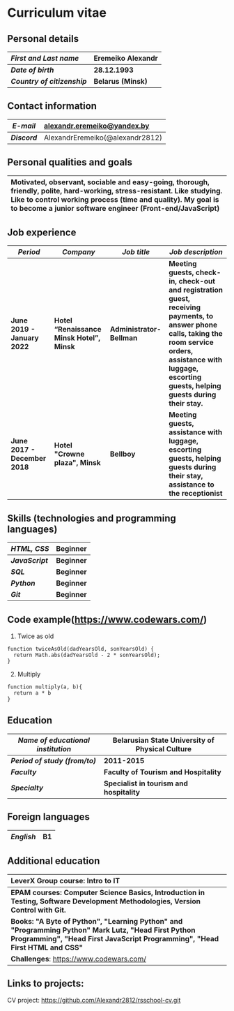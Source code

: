 # Curriculum vitae
## Personal details
|***First and Last name***|	Eremeiko Alexandr|
|:---|:---|
|***Date of birth***|**28.12.1993**|
|***Country of citizenship***|**Belarus (Minsk)**| 

## Contact information
|***E-mail*** |<alexandr.eremeiko@yandex.by>|
|---|:---|
|***Discord***|AlexandrEremeiko(@alexandr2812)|

## Personal qualities and goals
|**Motivated, observant, sociable and easy-going, thorough, friendly, polite, hard-working, stress-resistant. Like studying. Like to control working process (time and quality). My goal is to become a junior software engineer (Front-end/JavaScript)**|
|:---|

## Job experience
|***Period***|***Company***|***Job title***|***Job description***|
|---|---|---|---|
|**June 2019 - January 2022**|**Hotel “Renaissance Minsk Hotel”, Minsk**|**Administrator-Bellman**|**Meeting guests, check-in, check-out and registration guest, receiving payments, to answer phone calls, taking the room service orders, assistance with luggage, escorting guests, helping guests during their stay.**|
|**June 2017 - December 2018**|**Hotel "Crowne plaza", Minsk**|**Bellboy**|**Meeting guests, assistance with luggage, escorting guests, helping guests during their stay, assistance to the receptionist**|


## Skills (technologies and programming languages)
|***HTML, CSS***|**Beginner**|
|---|---|
|***JavaScript***|**Beginner**|
|***SQL***|**Beginner**|
|***Python***|**Beginner**|
|***Git***|**Beginner**|

## Code example(<https://www.codewars.com/>)
1. Twice as old
```
function twiceAsOld(dadYearsOld, sonYearsOld) {
  return Math.abs(dadYearsOld - 2 * sonYearsOld);
}
```
2. Multiply
```
function multiply(a, b){
  return a * b
}
```

## Education
|***Name of educational institution***|**Belarusian State University of Physical Culture**|
|---|---|
|***Period of study (from/to)***|**2011-2015**|
|***Faculty***|**Faculty of Tourism and Hospitality**|
|***Specialty***|**Specialist in tourism and hospitality**|
## Foreign languages
|***English***|**B1**|
|---|---|


## Additional education
|**LeverX Group course: Intro to IT**|
|:---|
|**EPAM courses: Computer Science Basics, Introduction in Testing, Software Development Methodologies, Version Control with Git.**|
|**Books: "A Byte of Python", "Learning Python" and "Programming Python" Mark Lutz, "Head First Python Programming", "Head First JavaScript Programming", "Head First HTML and CSS"**|
|**Challenges**: <https://www.codewars.com/>|

## Links to projects:
CV project: <https://github.com/Alexandr2812/rsschool-cv.git>
  



